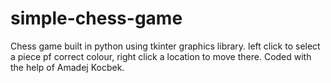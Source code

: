 # simple-chess-game
Chess game built in python using tkinter graphics library. left click to select a piece pf correct colour, right click a location to move there.
Coded with the help of Amadej Kocbek.

